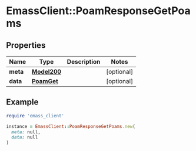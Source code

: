 # EmassClient::PoamResponseGetPoams

## Properties

| Name | Type | Description | Notes |
| ---- | ---- | ----------- | ----- |
| **meta** | [**Model200**](Model200.md) |  | [optional] |
| **data** | [**PoamGet**](PoamGet.md) |  | [optional] |

## Example

```ruby
require 'emass_client'

instance = EmassClient::PoamResponseGetPoams.new(
  meta: null,
  data: null
)
```

